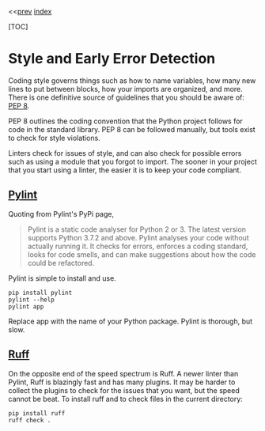 <<[prev]({{int_classes}}) [index]({{int_index}})

[TOC]

# Style and Early Error Detection
Coding style governs things such as how to name variables, how many new lines to put between blocks, how your imports are organized, and more.
There is one definitive source of guidelines that you should be aware of: [PEP 8]({{ext_pep_8}}).

PEP 8 outlines the coding convention that the Python project follows for code in the standard library.
PEP 8 can be followed manually, but tools exist to check for style violations.

Linters check for issues of style, and can also check for possible errors such as using a module that you forgot to import.
The sooner in your project that you start using a linter, the easier it is to keep your code compliant.

## [Pylint]({{ext_pylint}})
Quoting from Pylint's PyPi page,
> Pylint is a static code analyser for Python 2 or 3. The latest version supports Python 3.7.2 and above. Pylint analyses your code without actually running it. It checks for errors, enforces a coding standard, looks for code smells, and can make suggestions about how the code could be refactored.

Pylint is simple to install and use.
```
pip install pylint
pylint --help
pylint app
```
Replace app with the name of your Python package.
Pylint is thorough, but slow.

## [Ruff]({{ext_ruff}})
On the opposite end of the speed spectrum is Ruff.
A newer linter than Pylint, Ruff is blazingly fast and has many plugins.
It may be harder to collect the plugins to check for the issues that you want, but the speed cannot be beat.
To install ruff and to check files in the current directory:
```
pip install ruff
ruff check .
```
